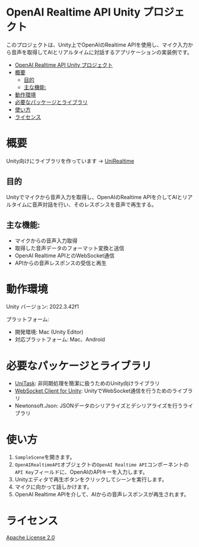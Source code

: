 # OpenAI Realtime API Unity プロジェクト

このプロジェクトは、Unity上でOpenAIのRealtime APIを使用し、マイク入力から音声を取得してAIとリアルタイムに対話するアプリケーションの実装例です。

<!-- TOC -->
* [OpenAI Realtime API Unity プロジェクト](#openai-realtime-api-unity-プロジェクト)
* [概要](#概要)
  * [目的](#目的)
  * [主な機能:](#主な機能)
* [動作環境](#動作環境)
* [必要なパッケージとライブラリ](#必要なパッケージとライブラリ)
* [使い方](#使い方)
* [ライセンス](#ライセンス)
<!-- TOC -->

# 概要

Unity向けにライブラリを作っています → [UniRealtime](https://github.com/ayutaz/UniRealtime)

## 目的
Unityでマイクから音声入力を取得し、OpenAIのRealtime APIを介してAIとリアルタイムに音声対話を行い、そのレスポンスを音声で再生する。
## 主な機能:
* マイクからの音声入力取得
* 取得した音声データのフォーマット変換と送信
* OpenAI Realtime APIとのWebSocket通信
* APIからの音声レスポンスの受信と再生

# 動作環境
Unity バージョン: 2022.3.42f1

プラットフォーム:
* 開発環境: Mac (Unity Editor)
* 対応プラットフォーム: Mac、Android

# 必要なパッケージとライブラリ
* [UniTask](https://github.com/Cysharp/UniTask): 非同期処理を簡潔に扱うためのUnity向けライブラリ
* [WebSocket Client for Unity](https://github.com/mikerochip/unity-websocket): UnityでWebSocket通信を行うためのライブラリ
* Newtonsoft.Json: JSONデータのシリアライズとデシリアライズを行うライブラリ

# 使い方
1. `SampleScene`を開きます。
2. `OpenAIRealtimeAPI`オブジェクトの`OpenAI Realtime API`コンポーネントの`API Key`フィールドに、OpenAIのAPIキーを入力します。
3. Unityエディタで再生ボタンをクリックしてシーンを実行します。
4. マイクに向かって話しかけます。
5. OpenAI Realtime APIを介して、AIからの音声レスポンスが再生されます。

# ライセンス
[Apache License 2.0](https://www.apache.org/licenses/LICENSE-2.0)
